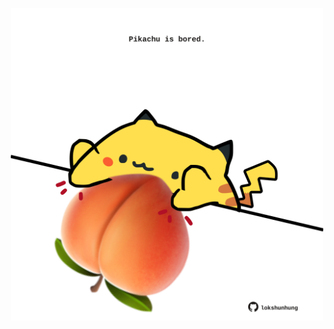 <!-- built at 02/11/2022, 03:40:42 UTC -->
<p align="center">
  <img width="500" height="500" src="./ReadmeImage.svg">
</p>
